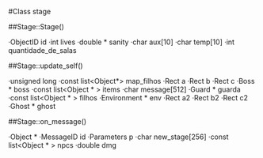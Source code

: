 #Class stage

##Stage::Stage()

·ObjectID id
·int lives
·double * sanity
·char aux[10]
·char temp[10]
·int quantidade_de_salas

##Stage::update_self()

·unsigned long
·const list<Object*> map_filhos
·Rect a
·Rect b
·Rect c
·Boss * boss
·const list<Object * > items
·char message[512]
·Guard * guarda
·const list<Object * > filhos
·Environment * env
·Rect a2
·Rect b2
·Rect c2
·Ghost * ghost

##Stage::on_message()

·Object *
·MessageID id
·Parameters p
·char new_stage[256]
·const list<Object * > npcs
·double dmg
